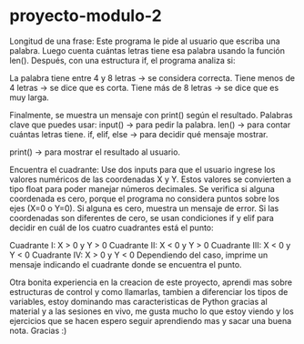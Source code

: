 # proyecto-modulo-2

 Longitud de una frase:
Este programa le pide al usuario que escriba una palabra.
Luego cuenta cuántas letras tiene esa palabra usando la función len().
Después, con una estructura if, el programa analiza si:

La palabra tiene entre 4 y 8 letras → se considera correcta.
Tiene menos de 4 letras → se dice que es corta.
Tiene más de 8 letras → se dice que es muy larga.

Finalmente, se muestra un mensaje con print() según el resultado.
Palabras clave que puedes usar:
input() → para pedir la palabra.
len() → para contar cuántas letras tiene.
if, elif, else → para decidir qué mensaje mostrar.

print() → para mostrar el resultado al usuario.

 Encuentra el cuadrante:
Use dos inputs para que el usuario ingrese los valores numéricos de las coordenadas X y Y. Estos valores se convierten a tipo float para poder manejar números decimales.
Se verifica si alguna coordenada es cero, porque el programa no considera puntos sobre los ejes (X=0 o Y=0). Si alguna es cero, muestra un mensaje de error.
Si las coordenadas son diferentes de cero, se usan condiciones if y elif para decidir en cuál de los cuatro cuadrantes está el punto:

Cuadrante I: X > 0 y Y > 0
Cuadrante II: X < 0 y Y > 0
Cuadrante III: X < 0 y Y < 0
Cuadrante IV: X > 0 y Y < 0
Dependiendo del caso, imprime un mensaje indicando el cuadrante donde se encuentra el punto.

Otra bonita experiencia en la creacion de este proyecto, aprendi mas sobre estructuras de control y como llamarlas, tambien a diferenciar los tipos de variables, estoy dominando mas caracteristicas de Python gracias al material y a las sesiones en vivo, me gusta mucho lo que estoy viendo y los ejercicios que se hacen espero seguir aprendiendo mas y sacar una buena nota. Gracias :)
